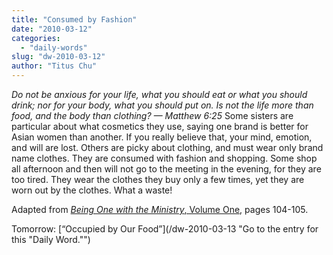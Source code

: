 ```yaml
---
title: "Consumed by Fashion"
date: "2010-03-12"
categories: 
  - "daily-words"
slug: "dw-2010-03-12"
author: "Titus Chu"
---
```


_Do not be anxious for your life, what you should eat or what you should drink; nor for your body, what you should put on. Is not the life more than food, and the body than clothing? — Matthew 6:25_ Some sisters are particular about what cosmetics they use, saying one brand is better for Asian women than another. If you really believe that, your mind, emotion, and will are lost. Others are picky about clothing, and must wear only brand name clothes. They are consumed with fashion and shopping. Some shop all afternoon and then will not go to the meeting in the evening, for they are too tired. They wear the clothes they buy only a few times, yet they are worn out by the clothes. What a waste!

Adapted from [_Being One with the Ministry_, Volume One](/book-one-with-the-ministry-vol-1/ "Go to the listing for this book."), pages 104-105.

Tomorrow: [“Occupied by Our Food”](/dw-2010-03-13 "Go to the entry for this "Daily Word."")
